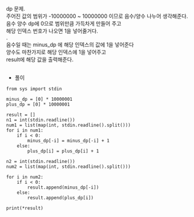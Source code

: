 
dp 문제.  
주어진 값의 범위가 -10000000 ~ 10000000 이므로 음수/양수 나누어 생각해준다.  
음수 양수 dp에 0으로 범위만큼 가득차게 만들어 주고   
해당 인덱스 번호가 나오면 1을 넣어줄거다.  
.  
음수일 때는 minus_dp 에 해당 인덱스의 값에 1을 넣어준다  
양수도 마찬가지로 해당 인덱스에 1을 넣어주고  
result에 해당 값을 출력해준다.  

##

* 풀이
```
from sys import stdin

minus_dp = [0] * 10000001
plus_dp = [0] * 10000001

result = []
n1 = int(stdin.readline())
num1 = list(map(int, stdin.readline().split()))
for i in num1:
    if i < 0:
        minus_dp[-i] = minus_dp[-i] + 1
    else:
        plus_dp[i] = plus_dp[i] + 1

n2 = int(stdin.readline())
num2 = list(map(int, stdin.readline().split()))

for i in num2:
    if i < 0:
        result.append(minus_dp[-i])
    else:
        result.append(plus_dp[i])

print(*result)

```

